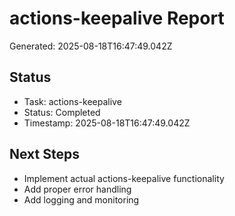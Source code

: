 # actions-keepalive Report

Generated: 2025-08-18T16:47:49.042Z

## Status
- Task: actions-keepalive
- Status: Completed
- Timestamp: 2025-08-18T16:47:49.042Z

## Next Steps
- Implement actual actions-keepalive functionality
- Add proper error handling
- Add logging and monitoring
